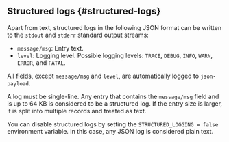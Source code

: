 ## Structured logs {#structured-logs}

Apart from text, structured logs in the following JSON format can be written to the `stdout` and `stderr` standard output streams:

* `message/msg`: Entry text.
* `level`: Logging level. Possible logging levels: `TRACE`, `DEBUG`, `INFO`, `WARN`, `ERROR`, and `FATAL`.

All fields, except `message/msg` and `level`, are automatically logged to `json-payload`.

A log must be single-line. Any entry that contains the `message/msg` field and is up to 64 KB is considered to be a structured log. If the entry size is larger, it is split into multiple records and treated as text.

You can disable structured logs by setting the `STRUCTURED_LOGGING = false` environment variable. In this case, any JSON log is considered plain text.